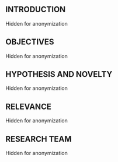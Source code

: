 ## INTRODUCTION
Hidden for anonymization

## OBJECTIVES 
Hidden for anonymization

## HYPOTHESIS AND NOVELTY
Hidden for anonymization

## RELEVANCE
Hidden for anonymization

## RESEARCH TEAM
Hidden for anonymization


